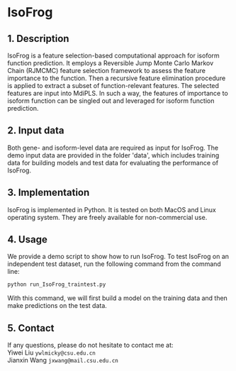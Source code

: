 # IsoFrog
## 1. Description
IsoFrog is a feature selection-based computational approach for isoform function prediction. It employs a Reversible Jump Monte Carlo Markov Chain (RJMCMC) feature selection framework to assess the feature importance to the function. Then a recursive feature elimination procedure is applied to extract a subset of function-relevant features. The selected features are input into MdiPLS. In such a way, the features of importance to isoform function can be singled out and leveraged for isoform function prediction.


## 2. Input data
Both gene- and isoform-level data are required as input for IsoFrog. The demo input data are provided in the folder 'data', which includes training data for building models and test data for evaluating the performance of IsoFrog.


## 3. Implementation
IsoFrog is implemented in Python. It is tested on both MacOS and Linux operating system. They are freely available for non-commercial use.


## 4. Usage
We provide a demo script to show how to run IsoFrog. To test IsoFrog on an independent test dataset, run the following command from the command line:

```bash
python run_IsoFrog_traintest.py
```

With this command, we will first build a model on the training data and then make predictions on the test data.


## 5. Contact
If any questions, please do not hesitate to contact me at:
<br>
Yiwei Liu `ywlmicky@csu.edu.cn`
<br>
Jianxin Wang `jxwang@mail.csu.edu.cn`
